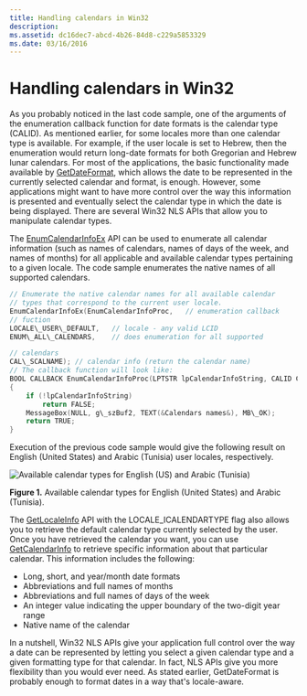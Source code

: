 ```yaml
---
title: Handling calendars in Win32
description: 
ms.assetid: dc16dec7-abcd-4b26-84d8-c229a5853329
ms.date: 03/16/2016
---
```



# Handling calendars in Win32

As you probably noticed in the last code sample, one of the arguments of the enumeration callback function for date formats is the calendar type (CALID). As mentioned earlier, for some locales more than one calendar type is available. For example, if the user locale is set to Hebrew, then the enumeration would return long-date formats for both Gregorian and Hebrew lunar calendars. For most of the applications, the basic functionality made available by [GetDateFormat](https://msdn.microsoft.com/en-us/library/dd318086.aspx), which allows the date to be represented in the currently selected calendar and format, is enough. However, some applications might want to have more control over the way this information is presented and eventually select the calendar type in which the date is being displayed. There are several Win32 NLS APIs that allow you to manipulate calendar types.

The [EnumCalendarInfoEx](https://msdn.microsoft.com/en-us/library/dd317804.aspx) API can be used to enumerate all calendar information (such as names of calendars, names of days of the week, and names of months) for all applicable and available calendar types pertaining to a given locale. The code sample enumerates the native names of all supported calendars.

```C++
// Enumerate the native calendar names for all available calendar
// types that correspond to the current user locale.
EnumCalendarInfoEx(EnumCalendarInfoProc,   // enumeration callback
// fuction
LOCALE\_USER\_DEFAULT,   // locale - any valid LCID
ENUM\_ALL\_CALENDARS,    // does enumeration for all supported

// calendars
CAL\_SCALNAME); // calendar info (return the calendar name)
// The callback function will look like:
BOOL CALLBACK EnumCalendarInfoProc(LPTSTR lpCalendarInfoString, CALID Calendar)
{
    if (!lpCalendarInfoString)
        return FALSE;
    MessageBox(NULL, g\_szBuf2, TEXT(&Calendars names&), MB\_OK);
    return TRUE;
}
```

Execution of the previous code sample would give the following result on English (United States) and Arabic (Tunisia) user locales, respectively.

![Available calendar types for English (US) and Arabic (Tunisia)](/media/hubs/globalization/IC4981.jpg "Available calendar types for English (US) and Arabic (Tunisia)") 

**Figure 1.** Available calendar types for English (United States) and Arabic (Tunisia).

The [GetLocaleInfo](https://msdn.microsoft.com/en-us/library/dd318101.aspx) API with the LOCALE\_ICALENDARTYPE flag also allows you to retrieve the default calendar type currently selected by the user. Once you have retrieved the calendar you want, you can use [GetCalendarInfo](https://msdn.microsoft.com/en-us/library/dd318072.aspx) to retrieve specific information about that particular calendar. This information includes the following:

-   Long, short, and year/month date formats
-   Abbreviations and full names of months
-   Abbreviations and full names of days of the week
-   An integer value indicating the upper boundary of the two-digit year range
-   Native name of the calendar

In a nutshell, Win32 NLS APIs give your application full control over the way a date can be represented by letting you select a given calendar type and a given formatting type for that calendar. In fact, NLS APIs give you more flexibility than you would ever need. As stated earlier, GetDateFormat is probably enough to format dates in a way that's locale-aware.


